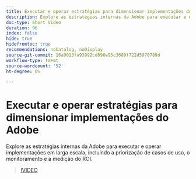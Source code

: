 ```yaml
---
title: Executar e operar estratégias para dimensionar implementações do Adobe
description: Explore as estratégias internas da Adobe para executar e operar implementações em larga escala, incluindo a priorização de casos de uso, o monitoramento e a medição do ROI.
doc-type: Short Video
duration: 96
index: false
hide: true
hidefromtoc: true
recommendations: noCatalog, noDisplay
source-git-commit: 16a9013fa93992cd896e95c3689f722d5970789d
workflow-type: tm+mt
source-wordcount: '52'
ht-degree: 0%

---
```



# Executar e operar estratégias para dimensionar implementações do Adobe

Explore as estratégias internas da Adobe para executar e operar implementações em larga escala, incluindo a priorização de casos de uso, o monitoramento e a medição do ROI.

<!-- 62_S655_3442541_95_run-and-operate-strategies-for-scaling-adobe-implementations -->
>[!VIDEO](https://video.tv.adobe.com/v/3458338/?learn=on&enablevpops=true)
